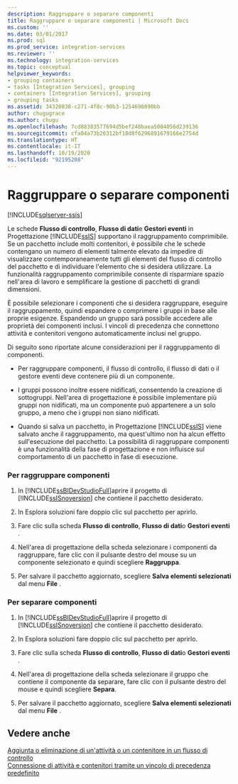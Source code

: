 ```yaml
---
description: Raggruppare o separare componenti
title: Raggruppare o separare componenti | Microsoft Docs
ms.custom: ''
ms.date: 03/01/2017
ms.prod: sql
ms.prod_service: integration-services
ms.reviewer: ''
ms.technology: integration-services
ms.topic: conceptual
helpviewer_keywords:
- grouping containers
- tasks [Integration Services], grouping
- containers [Integration Services], grouping
- grouping tasks
ms.assetid: 34320838-c271-4f8c-90b3-1254690890bb
author: chugugrace
ms.author: chugu
ms.openlocfilehash: 7cd88383577694d5bef248baea5004056d239136
ms.sourcegitcommit: cfa04a73b26312bf18d8f6296891679166e2754d
ms.translationtype: HT
ms.contentlocale: it-IT
ms.lasthandoff: 10/19/2020
ms.locfileid: "92195208"
---
```

# <a name="group-or-ungroup-components"></a>Raggruppare o separare componenti

[!INCLUDE[sqlserver-ssis](../includes/applies-to-version/sqlserver-ssis.md)]


  Le schede **Flusso di controllo**, **Flusso di dati**e **Gestori eventi** in Progettazione [!INCLUDE[ssIS](../includes/ssis-md.md)] supportano il raggruppamento comprimibile. Se un pacchetto include molti contenitori, è possibile che le schede contengano un numero di elementi talmente elevato da impedire di visualizzare contemporaneamente tutti gli elementi del flusso di controllo del pacchetto e di individuare l'elemento che si desidera utilizzare. La funzionalità raggruppamento comprimibile consente di risparmiare spazio nell'area di lavoro e semplificare la gestione di pacchetti di grandi dimensioni.  
  
 È possibile selezionare i componenti che si desidera raggruppare, eseguire il raggruppamento, quindi espandere o comprimere i gruppi in base alle proprie esigenze. Espandendo un gruppo sarà possibile accedere alle proprietà dei componenti inclusi. I vincoli di precedenza che connettono attività e contenitori vengono automaticamente inclusi nel gruppo.  
  
 Di seguito sono riportate alcune considerazioni per il raggruppamento di componenti.  
  
-   Per raggruppare componenti, il flusso di controllo, il flusso di dati o il gestore eventi deve contenere più di un componente.  
  
-   I gruppi possono inoltre essere nidificati, consentendo la creazione di sottogruppi. Nell'area di progettazione è possibile implementare più gruppi non nidificati, ma un componente può appartenere a un solo gruppo, a meno che i gruppi non siano nidificati.  
  
-   Quando si salva un pacchetto, in Progettazione [!INCLUDE[ssIS](../includes/ssis-md.md)] viene salvato anche il raggruppamento, ma quest'ultimo non ha alcun effetto sull'esecuzione del pacchetto. La possibilità di raggruppare componenti è una funzionalità della fase di progettazione e non influisce sul comportamento di un pacchetto in fase di esecuzione.  
  
### <a name="to-group-components"></a>Per raggruppare componenti  
  
1.  In [!INCLUDE[ssBIDevStudioFull](../includes/ssbidevstudiofull-md.md)]aprire il progetto di [!INCLUDE[ssISnoversion](../includes/ssisnoversion-md.md)] che contiene il pacchetto desiderato.  
  
2.  In Esplora soluzioni fare doppio clic sul pacchetto per aprirlo.  
  
3.  Fare clic sulla scheda **Flusso di controllo**, **Flusso di dati**o **Gestori eventi** .  
  
4.  Nell'area di progettazione della scheda selezionare i componenti da raggruppare, fare clic con il pulsante destro del mouse su un componente selezionato e quindi scegliere **Raggruppa**.  
  
5.  Per salvare il pacchetto aggiornato, scegliere **Salva elementi selezionati** dal menu **File** .  
  
### <a name="to-ungroup-components"></a>Per separare componenti  
  
1.  In [!INCLUDE[ssBIDevStudioFull](../includes/ssbidevstudiofull-md.md)]aprire il progetto di [!INCLUDE[ssISnoversion](../includes/ssisnoversion-md.md)] che contiene il pacchetto desiderato.  
  
2.  In Esplora soluzioni fare doppio clic sul pacchetto per aprirlo.  
  
3.  Fare clic sulla scheda **Flusso di controllo**, **Flusso di dati**o **Gestori eventi** .  
  
4.  Nell'area di progettazione della scheda selezionare il gruppo che contiene il componente da separare, fare clic con il pulsante destro del mouse e quindi scegliere **Separa**.  
  
5.  Per salvare il pacchetto aggiornato, scegliere **Salva elementi selezionati** dal menu **File** .  
  
## <a name="see-also"></a>Vedere anche  
 [Aggiunta o eliminazione di un'attività o un contenitore in un flusso di controllo](../integration-services/control-flow/add-or-delete-a-task-or-a-container-in-a-control-flow.md)   
 [Connessione di attività e contenitori tramite un vincolo di precedenza predefinito](./control-flow/precedence-constraints.md)  
  
